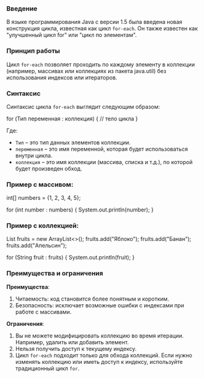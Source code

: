 
### Введение

В языке программирования Java с версии 1.5 была введена новая конструкция цикла, известная как цикл `for-each`. Он также известен как "улучшенный цикл for" или "цикл по элементам".

### Принцип работы

Цикл `for-each` позволяет проходить по каждому элементу в коллекции (например, массивах или коллекциях из пакета java.util) без использования индексов или итераторов.

### Синтаксис

Синтаксис цикла `for-each` выглядит следующим образом:


for (Тип переменная : коллекция) {
    // тело цикла
}


Где:
- `Тип` – это тип данных элементов коллекции.
- `переменная` – это имя переменной, которая будет использоваться внутри цикла.
- `коллекция` – это имя коллекции (массива, списка и т.д.), по которой будет произведен обход.

### Пример с массивом:


int[] numbers = {1, 2, 3, 4, 5};

for (int number : numbers) {
    System.out.println(number);
}


### Пример с коллекцией:


List<String> fruits = new ArrayList<>();
fruits.add("Яблоко");
fruits.add("Банан");
fruits.add("Апельсин");

for (String fruit : fruits) {
    System.out.println(fruit);
}


### Преимущества и ограничения

**Преимущества**:

1. Читаемость: код становится более понятным и коротким.
2. Безопасность: исключает возможные ошибки с индексами при работе с массивами.

**Ограничения**:

1. Вы не можете модифицировать коллекцию во время итерации. Например, удалить или добавить элемент.
2. Нельзя получить доступ к текущему индексу.
3. Цикл `for-each` подходит только для обхода коллекций. Если нужно изменять коллекцию или иметь доступ к индексу, используйте традиционный цикл `for`.

